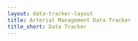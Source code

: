 ```yaml
---
layout: data-tracker-layout
title: Arterial Management Data Tracker
title_short: Data Tracker
---
```




